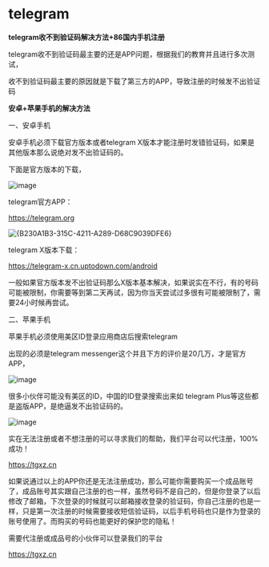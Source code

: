 # telegram
<b>telegram收不到验证码解决方法+86国内手机注册</b></p>
telegram收不到验证码最主要的还是APP问题，根据我们的教育并且进行多次测试，</p>
收不到验证码最主要的原因就是下载了第三方的APP，导致注册的时候发不出验证码</p>
<b>安卓+苹果手机的解决方法</b></p></p>
一、安卓手机</p>
安卓手机必须下载官方版本或者telegram X版本才能注册时发错验证码，如果是其他版本那么说绝对发不出验证码的。</p>
下面是官方版本的下载，</p>
![image](https://github.com/user-attachments/assets/eeadec4d-7cd8-4062-8205-c854d37f42c5)</p>
telegram官方APP：</p>
https://telegram.org</p></p>


![{B230A1B3-315C-4211-A289-D68C9039DFE6}](https://github.com/user-attachments/assets/948277ba-4a39-469a-91d5-8d40066afa8c)</p>
telegram X版本下载：</p>
https://telegram-x.cn.uptodown.com/android</p>
一般如果官方版本发不出验证码那么X版本基本解决，如果说实在不行，有的号码可能被限制，你需要等到第二天再试，因为你当天尝试过多很有可能被限制了，需要24小时候再尝试。</p></p>

二、苹果手机</p>
苹果手机必须使用美区ID登录应用商店后搜索telegram</p>
出现的必须是telegram messenger这个并且下方的评价是20几万，才是官方APP，</p>
![image](https://github.com/user-attachments/assets/ce405411-bb44-41c1-aa9e-2a86bca8641c)</p></p>

很多小伙伴可能没有美区的ID，中国的ID登录搜索出来如 telegram Plus等这些都是盗版APP，是绝逼发不出验证码的。</p>
![image](https://github.com/user-attachments/assets/73b83890-9354-4db9-b7d7-f80beca58bfc)</p></p>

实在无法注册或者不想注册的可以寻求我们的帮助，我们平台可以代注册，100%成功！</p>
https://tgxz.cn</p>
如果说通过以上的APP你还是无法注册成功，那么可能你需要购买一个成品账号了，成品账号其实跟自己注册的也一样，虽然号码不是自己的，但是你登录了以后修改了邮箱，下次登录的时候就可以邮箱接收登录的验证码，你自己注册的也是一样，只是第一次注册的时候需要接收短信验证码，以后手机号码也只是作为登录的账号使用了。而购买的号码也能更好的保护您的隐私！</p>
需要代注册或成品号的小伙伴可以登录我们的平台</p>
https://tgxz.cn
